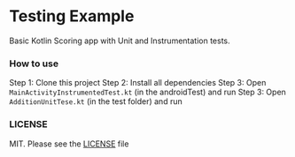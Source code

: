 # Testing Example

Basic Kotlin Scoring app with Unit and Instrumentation tests.


### How to use
Step 1: Clone this project
Step 2: Install all dependencies
Step 3: Open ```MainActivityInstrumentedTest.kt``` (in the androidTest) and run
Step 3: Open ```AdditionUnitTese.kt``` (in the test folder) and run


### LICENSE
MIT. Please see the [LICENSE](https://github.com/AdoraNwodo/testingexample/) file
